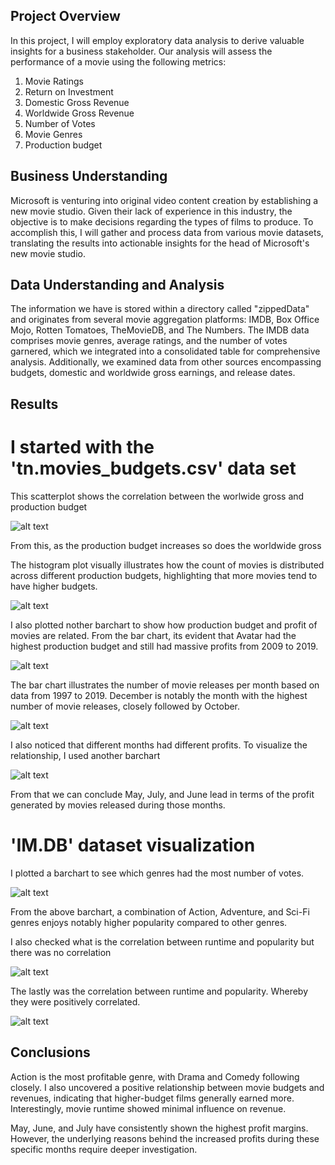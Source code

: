 ## Project Overview
In this project, I will employ exploratory data analysis to derive valuable insights for a business stakeholder. Our analysis will assess the performance of a movie using the following metrics:
1. Movie Ratings
2. Return on Investment
3. Domestic Gross Revenue
4. Worldwide Gross Revenue
5. Number of Votes
6. Movie Genres
7. Production budget

## Business Understanding
Microsoft is venturing into original video content creation by establishing a new movie studio. Given their lack of experience in this industry, the objective is to make decisions regarding the types of films to produce. To accomplish this, I will gather and process data from various movie datasets, translating the results into actionable insights for the head of Microsoft's new movie studio.

## Data Understanding and Analysis
The information we have is stored within a directory called "zippedData" and originates from several movie aggregation platforms: IMDB, Box Office Mojo, Rotten Tomatoes, TheMovieDB, and The Numbers. The IMDB data comprises movie genres, average ratings, and the number of votes garnered, which we integrated into a consolidated table for comprehensive analysis. Additionally, we examined data from other sources encompassing budgets, domestic and worldwide gross earnings, and release dates.

## Results
# I started with the 'tn.movies_budgets.csv' data set 

This scatterplot shows the correlation between the worlwide gross and production budget 

![alt text](image-1.png)

From this, as the production budget increases so does the worldwide gross

The histogram plot visually illustrates how the count of movies is distributed across different production budgets, highlighting that more movies tend to have higher budgets.

![alt text](image-2.png)

I also plotted nother barchart to show how production budget and profit of movies are related. From the bar chart, its evident that Avatar had the highest production budget and still had massive profits from 2009 to 2019.

![alt text](image-3.png)

The bar chart illustrates the number of movie releases per month based on data from 1997 to 2019. December is notably the month with the highest number of movie releases, closely followed by October.

![alt text](image.png)

I also noticed that different months had different profits. To visualize the relationship, I used another barchart 

![alt text](image-4.png)

From that we can conclude May, July, and June lead in terms of the profit generated by movies released during those months. 

# 'IM.DB' dataset visualization

I plotted a barchart to see which genres had the most number of votes.

![alt text](image-5.png)

From the above barchart, a combination of Action, Adventure, and Sci-Fi genres enjoys notably higher popularity compared to other genres.

I also checked what is the correlation between runtime and popularity but there was no correlation 

![alt text](image-6.png)

The lastly was the correlation between runtime and popularity. Whereby they were positively correlated.

![alt text](image-7.png)

## Conclusions

Action is the most profitable genre, with Drama and Comedy following closely. I also uncovered a positive relationship between movie budgets and revenues, indicating that higher-budget films generally earned more. Interestingly, movie runtime showed minimal influence on revenue.

May, June, and July have consistently shown the highest profit margins. However, the underlying reasons behind the increased profits during these specific months require deeper investigation.